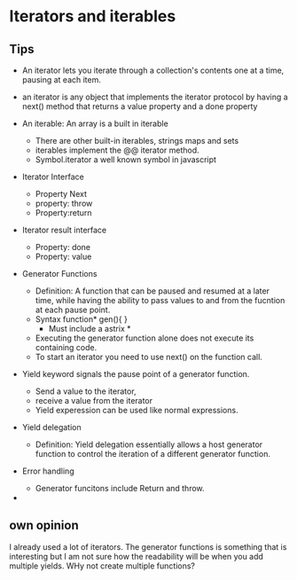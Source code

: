# Iterators and iterables

## Tips 
- An iterator lets you iterate through a collection's contents one at a time, pausing at each item.
- an iterator is any object that implements the iterator protocol by having a next() method that returns a value property and a done property
- An iterable: An array is a built in iterable
    - There are other built-in iterables, strings maps and sets
    - iterables implement the @@ iterator method.
    - Symbol.iterator a well known symbol in javascript
- Iterator Interface
    - Property Next
    - property: throw
    - Property:return
- Iterator result interface
    - Property: done
    - Property: value

- Generator Functions
    - Definition: A function that can be paused and resumed at a later time, while having the ability to pass values to and from the fucntion at each pause point.
    - Syntax function* gen(){ }
        - Must include a astrix *
    - Executing the generator function alone does not execute its containing code.
    - To start an iterator you need to use next() on the function call.
- Yield keyword signals the pause point of a generator function.
    - Send a value to the iterator,
    - receive a value from the iterator
    - Yield experession can be used like normal expressions.
- Yield delegation
    - Definition: Yield delegation essentially allows a host generator function to control the iteration of a different generator function.
- Error handling
    - Generator funcitons include Return and throw.
- 


## own opinion
I already used a lot of iterators. The generator functions is something that is interesting but I am not sure how the readability will be when you add multiple yields. WHy not create multiple functions? 
